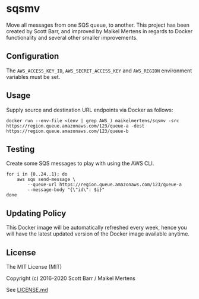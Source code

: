 # sqsmv

Move all messages from one SQS queue, to another.
This project has been created by Scott Barr, and improved by Maikel Mertens in regards to Docker functionality and several other smaller improvements.

## Configuration

The `AWS_ACCESS_KEY_ID`, `AWS_SECRET_ACCESS_KEY` and `AWS_REGION` environment variables must be set.

## Usage

Supply source and destination URL endpoints via Docker as follows:

    docker run --env-file <(env | grep AWS_) maikelmertens/sqsmv -src https://region.queue.amazonaws.com/123/queue-a -dest https://region.queue.amazonaws.com/123/queue-b

## Testing

Create some SQS messages to play with using the AWS CLI.

    for i in {0..24..1}; do
        aws sqs send-message \
            --queue-url https://region.queue.amazonaws.com/123/queue-a
            --message-body "{\"id\": $i}"
    done

## Updating Policy

This Docker image will be automatically refreshed every week, hence you will have the latest updated version of the Docker image available anytime.

## License

The MIT License (MIT)

Copyright (c) 2016-2020 Scott Barr / Maikel Mertens

See [LICENSE.md](LICENSE.md)
